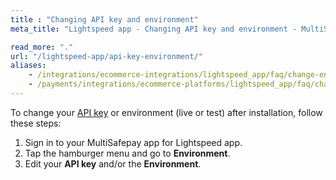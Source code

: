 ```yaml
---
title : "Changing API key and environment"
meta_title: "Lightspeed app - Changing API key and environment - MultiSafepay Docs"

read_more: "."
url: "/lightspeed-app/api-key-environment/"
aliases:
    - /integrations/ecommerce-integrations/lightspeed_app/faq/change-environment/
    - /payments/integrations/ecommerce-platforms/lightspeed_app/faq/changing-api-key-and-environment/
---
```


To change your [API key](/account/managing-websites/#viewing-the-site-id-api-key-and-secure-code) or environment (live or test) after installation, follow these steps:

1. Sign in to your MultiSafepay app for Lightspeed app.
2. Tap the hamburger menu and go to **Environment**.
3. Edit your **API key** and/or the **Environment**.


